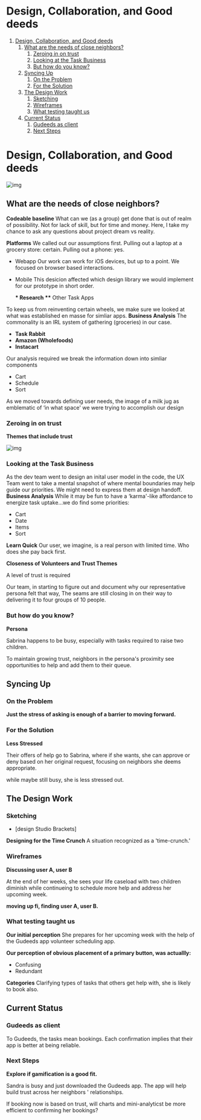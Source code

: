 # Design, Collaboration, and Good deeds

1.  [Design, Collaboration, and Good deeds](#orgb7704f4)
    1.  [What are the needs of close neighbors?](#org491a984)
        1.  [Zeroing in on trust](#orgdb94b73)
        2.  [Looking at the Task Business](#orgca716ed)
        3.  [But how do you know?](#org4306c8f)
    2.  [Syncing Up](#orge736804)
        1.  [On the Problem](#orgd87e5e8)
        2.  [For the Solution](#org7a379ed)
    3.  [The Design Work](#orgfd52e6c)
        1.  [Sketching](#org47543b5)
        2.  [Wireframes](#org227007d)
        3.  [What testing taught us](#org8786e07)
    4.  [Current Status](#org8bff191)
        1.  [Gudeeds as client](#org508cc3f)
        2.  [Next Steps](#org6eaea12)


<a id="orgb7704f4"></a>

# Design, Collaboration, and Good deeds

![img](https://paper-attachments.dropbox.com/s_939A39C54BE532AA128503EB46A60918FB25F0AE543B578BF78BB58E8F771B97_1626116205850_Prox+Peek+2021-07-12+13-54.gif)


<a id="org491a984"></a>

## What are the needs of close neighbors?

**Codeable baseline** What can we (as a group) get done that is out of
realm of possibility. Not for lack of skill, but for time and money.
Here, I take my chance to ask any questions about project dream vs
reality.

**Platforms** We called out our assumptions first. Pulling out a laptop at
a grocery store: certain. Pulling out a phone: yes.

-   Webapp Our work can work for iOS devices, but up to a point. We
    focused on browser based interactions.

-   Mobile This desicion affected which design library we would implement
    for our prototype in short order.
    
    **\* Research
    \*\*** Other Task Apps

To keep us from reinventing certain wheels, we make sure we looked at
what was established en masse for simliar apps. **Business Analysis** The
commonality is an IRL system of gathering (groceries) in our case.

-   **Task Rabbit**
-   **Amazon (Wholefoods)**
-   **Instacart**

Our analysis required we break the information down into simliar
components

-   Cart
-   Schedule
-   Sort

As we moved towards defining user needs, the image of a milk jug as
emblematic of ‘in what space' we were trying to accomplish our design


<a id="orgdb94b73"></a>

### Zeroing in on trust

**Themes that include trust**

![img](https://paper-attachments.dropbox.com/s_939A39C54BE532AA128503EB46A60918FB25F0AE543B578BF78BB58E8F771B97_1626047441287_2021-07-11+18.47.58.gif)


<a id="orgca716ed"></a>

### Looking at the Task Business

As the dev team went to design an inital user model in the code, the UX
Team went to take a mental snapshot of where mental boundaries may help
guide our priorities. We might need to express them at design handoff.  
**Business Analysis** While it may be fun to have a ‘karma'-like
affordance to energize task uptake&#x2026;we do find some priorities:

-   Cart
-   Date
-   Items
-   Sort

**Learn Quick** Our user, we imagine, is a real person with limited time.
Who does she pay back first.

**Closeness of Volunteers and Trust Themes**

A level of trust is required

Our team, in starting to figure out and document why our representative
persona felt that way, The seams are still closing in on their way to
delivering it to four groups of 10 people.


<a id="org4306c8f"></a>

### But how do you know?

**Persona**

Sabrina happens to be busy, especially with tasks required to raise two
children.

To maintain growing trust, neighbors in the persona's proximity see
opportunities to help and add them to their queue.


<a id="orge736804"></a>

## Syncing Up


<a id="orgd87e5e8"></a>

### On the Problem

**Just the stress of asking is enough of a barrier to moving forward.**


<a id="org7a379ed"></a>

### For the Solution

**Less Stressed**

Their offers of help go to Sabrina, where if she wants, she can approve
or deny based on her original request, focusing on neighbors she deems
appropriate.

while maybe still busy, she is less stressed out.


<a id="orgfd52e6c"></a>

## The Design Work


<a id="org47543b5"></a>

### Sketching

-   [design Studio Brackets]

**Designing for the Time Crunch** A situation recognized as a
'time-crunch.'


<a id="org227007d"></a>

### Wireframes

**Discussing user A, user B**

At the end of her weeks, she sees your life caseload with two children
diminish while continueing to schedule more help and address her
upcoming week.

**moving up fi, finding user A, user B.**


<a id="org8786e07"></a>

### What testing taught us

**Our initial perception** She prepares for her upcoming week with the
help of the Gudeeds app volunteer scheduling app.

**Our perception of obvious placement of a primary button, was
actuallly:**

-   Confusing
-   Redundant

**Categories** Clarifying types of tasks that others get help with, she is
likely to book also.


<a id="org8bff191"></a>

## Current Status


<a id="org508cc3f"></a>

### Gudeeds as client

To Gudeeds, the tasks mean bookings. Each confirmation implies that
their app is better at being reliable.


<a id="org6eaea12"></a>

### Next Steps

**Explore if gamification is a good fit.**

Sandra is busy and just downloaded the Gudeeds app. The app will help
build trust across her neighbors ' relationships.

If booking now is based on trust, will charts and mini-analyticst be
more efficient to confirming her bookings?

